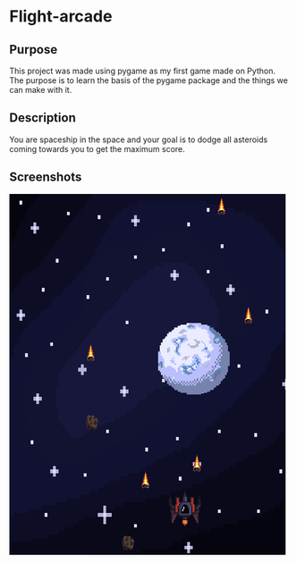 # Flight-arcade

## Purpose
This project was made using pygame as my first
game made on Python. The purpose is to learn the
basis of the pygame package and the things we can
make with it.

## Description
You are spaceship in the space and your goal is to
dodge all asteroids coming towards you to get the
maximum score.

## Screenshots

![](images/Screenshot_1.png)
